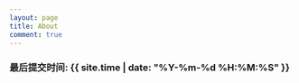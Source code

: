 ```yaml
---
layout: page
title: About
comment: true
---
```


### 最后提交时间: {{ site.time | date: "%Y-%m-%d %H:%M:%S" }}
